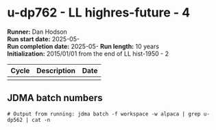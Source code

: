 # u-dp762 - LL highres-future - 4

**Runner:** Dan Hodson  
**Run start date:** 2025-05-   
**Run completion date:** 2025-05-
**Run length:** 10 years    
**Initialization:** 2015/01/01 from the end of LL hist-1950 - 2


| Cycle | Description | Date |
| --- | --- | --- |
| | | |


## JDMA batch numbers
```
# Output from running: jdma batch -f workspace -w alpaca | grep u-dp562 | cat -n
```
